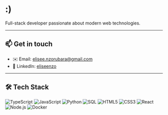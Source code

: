 # :\)

Full-stack developer passionate about modern web technologies.   

---

## 📫 Get in touch
- ✉️ Email: [elisee.nzorubara@gmail.com](mailto:elisee.nzorubara@gmail.com)  
- 🔗 LinkedIn: [eliseenzo](https://www.linkedin.com/in/elisee-nzo)  

---

## 🛠️ Tech Stack
![TypeScript](https://img.shields.io/badge/TypeScript-3178C6?style=for-the-badge&logo=typescript&logoColor=white)
![JavaScript](https://img.shields.io/badge/JavaScript-F7DF1E?style=for-the-badge&logo=javascript&logoColor=black)
![Python](https://img.shields.io/badge/Python-3776AB?style=for-the-badge&logo=python&logoColor=white)
![SQL](https://img.shields.io/badge/SQL-003B57?style=for-the-badge&logo=postgresql&logoColor=white)
![HTML5](https://img.shields.io/badge/HTML5-E34F26?style=for-the-badge&logo=html5&logoColor=white)
![CSS3](https://img.shields.io/badge/CSS3-1572B6?style=for-the-badge&logo=css3&logoColor=white)
![React](https://img.shields.io/badge/React-20232A?style=for-the-badge&logo=react&logoColor=61DAFB)
![Node.js](https://img.shields.io/badge/Node.js-339933?style=for-the-badge&logo=nodedotjs&logoColor=white)
![Docker](https://img.shields.io/badge/Docker-2496ED?style=for-the-badge&logo=docker&logoColor=white)

<!--
---

## 🚀 Featured Projects

### 🌐 [Personal Portfolio](https://github.com/eliseenzo/portfolio)
> A personal website showcasing my projects and skills.  
**Stack:** Next.js, React, CSS, Docker  

- 🔗 [Live Demo](https://eliseenzo.dev)  
- 📂 [Source Code](https://github.com/eliseenzo/portfolio)  
- ✨ Key Features:
  - Modern and responsive UI  
  - Integrated blog powered by Markdown  
  - Continuous deployment with Docker and GitHub Actions  

---
-->

